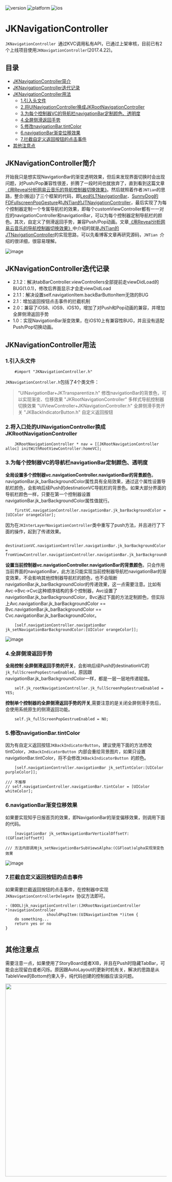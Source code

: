 
![version](https://img.shields.io/badge/Version-2.1.2-blue.svg) ![platform](https://img.shields.io/badge/platform-iOS-ligtgrey.svg)  ![ios](https://img.shields.io/badge/Requirements-iOS8%2B-green.svg)

JKNavigationController
===

`JKNavigationController `通过KVC调用私有API，已通过上架审核，目前已有2个上线项目使用`JKNavigationController`(2017.4.22)。


## 目录

* [JKNavigationController简介](#JKNavigationController)
* [JKNavigationController迭代记录](#Updation)
* [JKNavigationController用法](#Usage)
  * [1.引入头文件](#import)
  * [2.将UINavigationController换成JKRootNavigationController](#replace)
  * [3.为每个控制器VC的导航栏navigationBar定制颜色、透明度](#navigationBar)
  * [4.全屏侧滑返回手势](#PopGestrue)
  * [5.修改navigationBar.tintColor](#tintColor)
  * [6.navigationBar渐变位移效果](#Offset)
  * [7.拦截自定义返回按钮的点击事件](#shouldPopItem)
* [其他注意点](#Prompt)



## <a id="JKNavigationController"></a>JKNavigationController简介 ##

开始我只是想实现NavigationBar的渐变透明效果，但后来发现界面切换时会出现问题，对Push/Pop兼容性很差，折腾了一段时间也就放弃了，直到看到这篇文章[《用Reveal分析网易云音乐的导航控制器切换效果》](http://jerrytian.com/2016/01/07/用Reveal分析网易云音乐的导航控制器切换效果/)。然后就照着作者`JNTian`的思路，整合(搬运)了三个框架的代码，即[Leo的LTNavigationBar](https://github.com/ltebean/LTNavigationBar)、[SunnyDog的FDFullscreenPopGesture](https://github.com/forkingdog/FDFullscreenPopGesture)和[JNTian的JTNavigationController](https://github.com/JNTian/JTNavigationController#jtnavigationcontroller)，最后实现了为每个控制器定制一个专属导航栏的效果，即每个customViewController都有一一对应的navigationController和navigationBar，可以为每个控制器定制导航栏的颜色。其次，自定义了侧滑返回手势，兼容Push/Pop动画。文章[《用Reveal分析网易云音乐的导航控制器切换效果》](http://jerrytian.com/2016/01/07/用Reveal分析网易云音乐的导航控制器切换效果/)中介绍的就是[JNTian的JTNavigationController](https://github.com/JNTian/JTNavigationController#jtnavigationcontroller)的实现思路，可以先看博客文章再研究源码，`JNTian `介绍的很详细，很容易理解。


![image](http://wx3.sinaimg.cn/mw690/c56eaed1gy1fet9vxwqtyg20ak0j5twm.gif)

## <a id="Updation"></a>JKNavigationController迭代记录
* 2.1.2：解决tabBarController.viewControllers全部提前走viewDidLoad的BUG(1.0.1)，修改后界面显示才会走viewDidLoad
* 2.1.1：解决设置self.navigationItem.backBarButtonItem无效的BUG
* 2.1：增加返回按钮点击事件的拦截机制
* 2.0：兼容了iOS8、iOS9、iOS10，增加了对Push和Pop动画的兼容，并增加全屏侧滑返回手势
* 1.0：实现NavigationBar渐变效果，在iOS10上有兼容性BUG，并且没有适配Push/Pop切换动画。


## <a id="Usage"></a> JKNavigationController用法

### <a id="import"></a> 1.引入头文件

```Object-c
	#import "JKNavigationController.h"
```

`JKNavigationController.h`包括了4个类文件：
> "UINavigationBar+JKTransparentize.h" 修改navigationBar的背景色，可以实现渐变、位移效果
> "JKRootNavigationController" 多样式导航控制器切换效果
> "UIViewController+JKNavigationController.h" 全屏侧滑手势开关
> "JKBackIndicatorButton.h" 自定义返回按钮

### <a id="replace"></a> 2.将入口处的UINavigationController换成JKRootNavigationController

```Object-C
	JKRootNavigationController * nav = [[JKRootNavigationController alloc] initWithRootViewController:homeVC];
```

### <a id="navigationBar"></a> 3.为每个控制器VC的导航栏navigationBar定制颜色、透明度

**全局设置多个控制器vc.navigationController.navigationBar的背景颜色**，navigationBar.jk_barBackgroundColor属性具有全局效果，通过这个属性设置导航栏颜色，会影响后续Push的destinationVC导航栏的背景色。如果大部分界面的导航栏颜色一样，只要在第一个控制器设置navigationBar.jk_barBackgroundColor属性值就行。

```Object-C
	firstVC.navigationController.navigationBar.jk_barBackgroundColor = [UIColor orangeColor];
```
因为在`JKInterLayerNavigationController`类中重写了push方法，并且进行了下面的操作，起到了传递效果。

```Object-C
	destinationVC.navigationController.navigationBar.jk_barBackgroundColor = fromViewController.navigationController.navigationBar.jk_barBackgroundColor
```

**设置当前控制器vc.navigationController.navigationBar的背景颜色**，只会作用当前界面的navigationBar，此方法只能实现当前控制器导航栏navigationBar的渐变效果，不会影响其他控制器导航栏的颜色，也不会阻断navigationBar.jk_barBackgroundColor的传递效果，这一点需要注意。比如有Avc->Bvc->Cvc这种顺序结构的多个控制器，Avc设置了navigationBar.jk_barBackgroundColor，Bvc通过下面的方法定制颜色，但实际上Avc.navigationBar.jk_barBackgroundColor == Bvc.navigationBar.jk_barBackgroundColor == Cvc.navigationBar.jk_barBackgroundColor。

```Object-C
	[self.navigationController.navigationBar jk_setNavigationBarBackgroundColor:[UIColor orangeColor]];
```
![image](http://wx4.sinaimg.cn/mw690/c56eaed1gy1fet9vx65x0g20bh0263zu.gif)


### <a id="PopGestrue"></a> 4.全屏侧滑返回手势

**全局控制 全屏侧滑返回手势的开关**，会影响后续Push的destinationVC的`jk_fullScreenPopGestrueEnabled`，原因跟navigationBar.jk_barBackgroundColor一样，都是一层一层地传递赋值。

```Object-C
	self.jk_rootNavigationController.jk_fullScreenPopGestrueEnabled = YES;
```

**控制单个控制器的全屏侧滑返回手势的开关**,需要注意的是关闭全屏侧滑手势后，会使用系统原生的侧滑返回功能。

```Object-C
	self.jk_fullScreenPopGestrueEnabled = NO;
```

### <a id="tintColor"></a> 5.修改navigationBar.tintColor

因为有自定义返回按钮`JKBackIndicatorButton`，建议使用下面的方法修改tintColor，`JKBackIndicatorButton `内部会重绘背景图片，如果只设置navigationBar.tintColor，将不会修改`JKBackIndicatorButton `的颜色。

```Object-C
	[self.navigationController.navigationBar jk_setTintColor:[UIColor purpleColor]];

/// 不推荐
// self.navigationController.navigationBar.tintColor = [UIColor whiteColor];
```

### <a id="Offset"></a> 6.navigationBar渐变位移效果

如果要实现知乎日报首页的效果，即NavigationBar的渐变偏移效果，则调用下面的代码。

```Object-C
	[navigationBar jk_setNavigationBarVerticalOffsetY:(CGFloat)offsetY]

/// 方法内部调用jk_setNavigationBarSubViewsAlpha:(CGFloat)alpha实现渐变色效果
```
![image](http://wx3.sinaimg.cn/mw690/c56eaed1gy1fet9vxkztug20bh026jsz.gif)


### <a id="shouldPopItem"></a> 7.拦截自定义返回按钮的点击事件

如果需要拦截返回按钮的点击事件，在控制器中实现`JKNavigationControllerDelegate `协议方法即可。

```Object-C
- (BOOL)jk_navigationController:(JKRootNavigationController *)navigationController
                  shouldPopItem:(UINavigationItem *)item {
    do something...
    return yes or no
}
                  
```

## <a id="Prompt"></a>其他注意点

需要注意一点，如果使用了StoryBoard或者XIB，并且在Push时隐藏TabBar，可能会出现留白或者闪烁。原因跟AutoLayout的更新时机有关，解决的思路是从TableView的Bottom约束入手，纯代码创建的控制器应该没问题。

<img src="http://wx4.sinaimg.cn/mw690/c56eaed1gy1fet9vymyw9j212e0uijyo.jpg" width="800" height="600">
